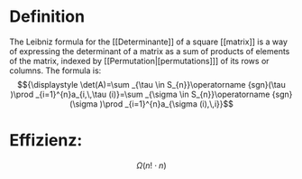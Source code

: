 # Definition
The Leibniz formula for the [[Determinante]] of a square [[matrix]] is a way of expressing the determinant of a matrix as a sum of products of elements of the matrix, indexed by [[Permutation|[permutations]]] of its rows or columns. The formula is:
$${\displaystyle \det(A)=\sum _{\tau \in S_{n}}\operatorname {sgn}(\tau )\prod _{i=1}^{n}a_{i,\,\tau (i)}=\sum _{\sigma \in S_{n}}\operatorname {sgn}(\sigma )\prod _{i=1}^{n}a_{\sigma (i),\,i}}$$

# Effizienz:
$$\Omega(n!\cdot n)$$